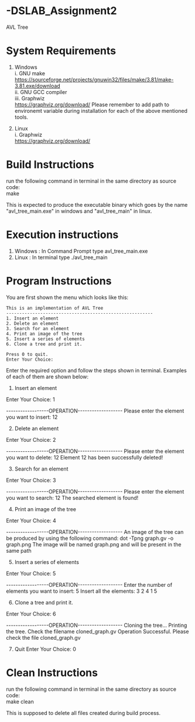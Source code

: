 # -DSLAB_Assignment2
AVL Tree

System Requirements
======================
1. Windows  
	i. GNU make  
		https://sourceforge.net/projects/gnuwin32/files/make/3.81/make-3.81.exe/download  
	ii. GNU GCC compiler  
	iii. Graphwiz  
		https://graphviz.org/download/
	Please remember to add path to environemt variable during installation for each of the above mentioned tools.
	
2. Linux  
	i. Graphwiz  
	https://graphviz.org/download/
	
	
Build Instructions  
==================
run the following command in terminal in the same directory as source code:  
	make  

This is expected to produce the executable binary which goes by the name "avl_tree_main.exe" in windows and "avl_tree_main" in linux.

Execution instructions
====================
1. Windows : In Command Prompt type
	avl_tree_main.exe  
2. Linux  : In terminal type
	./avl_tree_main  

Program Instructions
====================

You are first shown the menu which looks like this:

	This is an implementation of AVL Tree
	--------------------------------------------------------
	1. Insert an element
	2. Delete an element
	3. Search for an element
	4. Print an image of the tree
	5. Insert a series of elements
	6. Clone a tree and print it.

	Press 0 to quit.
	Enter Your Choice: 

Enter the required option and follow the steps shown in terminal. Examples of each of them are shown below:

1. Insert an element

Enter Your Choice: 1

------------------OPERATION-------------------
Please enter the element you want to insert: 12

2. Delete an element

Enter Your Choice: 2

------------------OPERATION-------------------
Please enter the element you want to delete: 12
Element 12 has been successfully deleted!

3. Search for an element

Enter Your Choice: 3

------------------OPERATION-------------------
Please enter the element you want to search: 12
The searched element is found!

4. Print an image of the tree

Enter Your Choice: 4

------------------OPERATION-------------------
An image of the tree can be produced by using the following command:
dot -Tpng graph.gv -o graph.png
The image will be named graph.png and will be present in the same path

5. Insert a series of elements

Enter Your Choice: 5

------------------OPERATION-------------------
Enter the number of elements you want to insert: 5
Insert all the elements:
3 2 4 1 5

6. Clone a tree and print it.

Enter Your Choice: 6

------------------OPERATION-------------------
Cloning the tree...
Printing the tree. Check the filename cloned_graph.gv
Operation Successful. Please check the file cloned_graph.gv

7. Quit
Enter Your Choice: 0

Clean Instructions  
==================
run the following command in terminal in the same directory as source code:  
	make clean

This is supposed to delete all files created during build process.